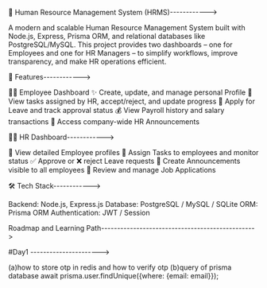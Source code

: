 💼 Human Resource Management System (HRMS)------------>

A modern and scalable Human Resource Management System built with Node.js, Express, Prisma ORM, and relational databases like PostgreSQL/MySQL.
This project provides two dashboards – one for Employees and one for HR Managers – to simplify workflows, improve transparency, and make HR operations efficient.

🚀 Features------------>

👨‍💼 Employee Dashboard
✨ Create, update, and manage personal Profile
📌 View tasks assigned by HR, accept/reject, and update progress
📝 Apply for Leave and track approval status
💰 View Payroll history and salary transactions
📢 Access company-wide HR Announcements

🧑‍💻 HR Dashboard------------>

👀 View detailed Employee profiles
📂 Assign Tasks to employees and monitor status
✅ Approve or ❌ reject Leave requests
📢 Create Announcements visible to all employees
📑 Review and manage Job Applications

🛠️ Tech Stack------------>

Backend: Node.js, Express.js
Database: PostgreSQL / MySQL / SQLite
ORM: Prisma ORM
Authentication: JWT / Session





Roadmap and Learning Path------------------------------------------------>

#Day1 ---------------------->

 (a)how to store otp in redis and how to verify otp
 (b)query of prisma database await prisma.user.findUnique({where: {email: email}});
